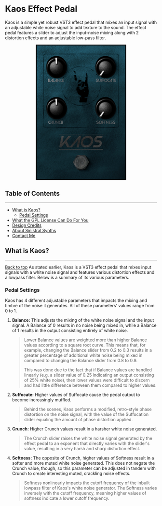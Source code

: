 # Kaos Effect Pedal

Kaos is a simple yet robust VST3 effect pedal that mixes an input signal with an adjustable white noise signal to add texture to the sound. The effect pedal features a slider to adjust the input-noise mixing along with 2 distortion effects and an adjustable low-pass filter.

<p align="center">
    <img src="images/estore/Banner2.png" alt="Kaos Effect Pedal image" width=300>
</p>

## Table of Contents

---
* [What is Kaos?](#what-is-kaos)
    * [Pedal Settings](#pedal-settings)
* [What the GPL License Can Do For You](#what-the-gpl-license-can-do-for-you)
* [Design Credits](#credits)
* [About Sinistral Synths](#about-sinistral-synths)
* [Contact Me](#contact-me)

## What is Kaos?

---
[Back to top](#table-of-contents)
As stated earlier, Kaos is a VST3 effect pedal that mixes input signals with a white noise signal and features various distortion effects and a lowpass filter. Below is a summary of its various parameters.

### Pedal Settings
Kaos has 4 different adjustable parameters that impacts the mixing and timbre of the noise it generates. All of these parameters' values range from 0 to 1.

1. **Balance:** This adjusts the mixing of the white noise signal and the input signal. A Balance of 0 results in no noise being mixed in, while a Balance of 1 results in the output consisting entirely of white noise. 
    > Lower Balance values are weighted more than higher Balance values according to a square root curve. This means that, for example, changing the Balance slider from 0.2 to 0.3 results in a greater percentage of additional white noise being mixed in compared to changing the Balance slider from 0.8 to 0.9. 
    >
    > This was done due to the fact that if Balance values are handled linearly (e.g. a slider value of 0.25 indicating an output consisting of 25% white noise), then lower values were difficult to discern and had little difference between them compared to higher values.
2. **Suffocate:** Higher values of Suffocate cause the pedal output to become increasingly muffled. 
    > Behind the scenes, Kaos performs a modified, retro-style phase distortion on the noise signal, with the value of the Suffocation slider equaling the amount of phase distortion applied.
3. **Crunch:** Higher Crunch values result in a harsher white noise generated.
    > The Crunch slider raises the white noise signal generated by the effect pedal to an exponent that directly varies with the slider's value, resulting in a very harsh and sharp distortion effect.
4. **Softness:** The opposite of Crunch, higher values of Softness result in a softer and more muted white noise generated. This does not negate the Crunch value, though, so this parameter can be adjusted in tandem with Crunch to create interesting muted, crackling noise effects.
    > Softness nonlinearly impacts the cutoff frequency of the inbuilt lowpass filter of Kaos's white noise generator. The Softness varies inversely with the cutoff frequency, meaning higher values of softness indicate a lower cutoff frequency.